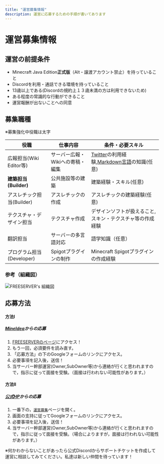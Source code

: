 ```yaml
---
title: "運営募集情報"
description: 運営に応募するための手順が書いてあります
---
```


# 運営募集情報

## 運営の前提条件

- Minecraft Java Edition**正式版**（Alt・譲渡アカウント禁止）を持っていること
- Discordを利用・通話できる環境を持っていること
- 13歳以上である(Discordの規約上１３歳未満の方は利用できないため)
- ある程度の常識的な行動ができること
- 運営報酬が出ないことへの同意

## 募集職種

※募集強化中役職は太字

| 役職                      | 仕事内容                         | 条件・必要スキル                                          |
| --- | ---| --- |
| 広報担当(Wiki Editor等)   | サーバー広報・Wikiへの寄稿・編集 | [Twitter](https://twitter.com)の利用経験,[Markdown言語](https://w.wiki/3PyA)の知識(任意)|
| **建築担当(Builder)**| 公共施設等の建築| 建築経験・スキル(任意)  |
| アスレチック担当(Builder) | アスレチックの作成               | アスレチックの建築経験(任意)                              |
| テクスチャ・デザイン担当  | テクスチャ作成| デザインソフトが扱えること,スキン・テクスチャ等の作成経験 |
| 翻訳担当| サーバーの多言語対応 | 語学知識（任意）|
| プログラム担当(Developer) | Spigotプラグインの制作| Minecraft Spigotプラグインの作成経験 |

### 参考（組織図）

![FREESERVER's 組織図](https://i.imgur.com/3YO0Tr2.jpeg)

## 応募方法

#### 方法I

##### [MineIdea](https://mineidea.net/projects/73)からの応募

1. [FREESERVERのページ](https://mineidea.net/projects/73)にアクセス！
2. もう一回，必須要件を読み直す。
3. 「応募方法」の下のGoogleフォームのリンクにアクセス。
4. 必要事項を記入後，送信！
5. 当サーバー幹部運営(Owner,SubOwner等)から連絡が行くと思われますので，指示に従って面接を受験。（面接は行われない可能性があります。）

#### 方法II

##### [公式HP](https://freeserver.pro/)からの応募
1. 一番下の，[`運営募集`](https://freeserver.pro/#/join-us)ページを開く。
2. 画面の支持に従ってGoogleフォームのリンクにアクセス。
3. 必要事項を記入後，送信！
4. 当サーバー幹部運営(Owner,SubOwner等)から連絡が行くと思われますので，指示に従って面接を受験。（場合によりますが，面接は行われない可能性があります。）

※何かわからないことがあったら公式Discordからサポートチケットを作成して運営に相談してみてください。私達は新しい仲間を待っています！
